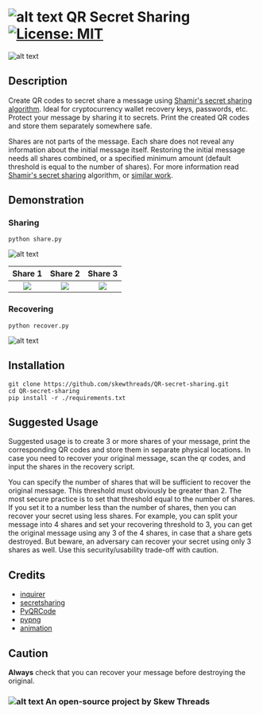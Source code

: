 # ![alt text][lock] QR Secret Sharing [![License: MIT](https://img.shields.io/badge/License-MIT-green.svg)](https://github.com/skewthreads/QR-secret-sharing/blob/master/LICENSE)

![alt text][flow]

## Description
Create QR codes to secret share a message using [Shamir's secret sharing algorithm](https://dl.acm.org/citation.cfm?id=359176). Ideal for cryptocurrency wallet recovery keys, passwords, etc. Protect your message by sharing it to secrets. Print the created QR codes and store them separately somewhere safe.

Shares are not parts of the message. Each share does not reveal any information about the initial message itself. Restoring the initial message needs all shares combined, or a specified minimum amount (default threshold is equal to the number of shares). For more information read [Shamir's secret sharing](https://en.wikipedia.org/wiki/Shamir%27s_Secret_Sharing) algorithm, or [similar work](https://en.wikipedia.org/wiki/Secret_sharing).

## Demonstration

### Sharing
`python share.py`

![alt text](./images/share.png)

Share 1           | Share 2           | Share 3
:------------------:|:-------------------:|:-------------------:
![](./images/1.png) | ![](./images/2.png) | ![](./images/3.png)

### Recovering
`python recover.py`

![alt text](./images/recover.png)


## Installation

```
git clone https://github.com/skewthreads/QR-secret-sharing.git
cd QR-secret-sharing
pip install -r ./requirements.txt
```

## Suggested Usage
Suggested usage is to create 3 or more shares of your message, print the corresponding QR codes and store them in separate physical locations. In case you need to recover your original message, scan the qr codes, and input the shares in the recovery script.

You can specify the number of shares that will be sufficient to recover the original message. This threshold must obviously be greater than 2. The most secure practice is to set that threshold equal to the number of shares. If you set it to a number less than the number of shares, then you can recover your secret using less shares. For example, you can split your message into 4 shares and set your recovering threshold to 3, you can get the original message using any 3 of the 4 shares, in case that a share gets destroyed. But beware, an adversary can recover your secret using only 3 shares as well. Use this security/usability trade-off with caution.

## Credits
- [inquirer](https://github.com/magmax/python-inquirer)
- [secretsharing](https://github.com/blockstack/secret-sharing)
- [PyQRCode](https://github.com/mnooner256/pyqrcode)
- [pypng](https://github.com/drj11/pypng)
- [animation](https://github.com/bprinty/animation)

## Caution
**Always** check that you can recover your message before destroying the original.



### ![alt text][skew-threads] An open-source project by Skew Threads


[lock]: ./images/lock-small.png

[flow]: ./images/QR-Secret-Sharing-flow.png

[skew-threads]: ./images/skew-threads.png

